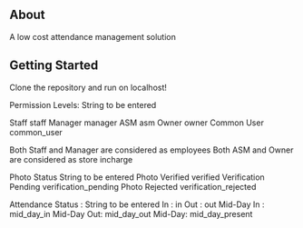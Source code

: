 About
-----

A low cost attendance management solution

Getting Started
-----

Clone the repository and run on localhost!

Permission Levels:        String to be entered

Staff						staff
Manager						manager
ASM							asm
Owner						owner
Common User					common_user

Both Staff and Manager are considered as employees
Both ASM and Owner are considered as store incharge

  Photo Status				String to be entered
Photo Verified				verified
Verification Pending		verification_pending
Photo Rejected				verification_rejected

Attendance Status	:		String to be entered
In : in
Out : out
Mid-Day In : mid_day_in
Mid-Day Out: mid_day_out
Mid-Day: mid_day_present
